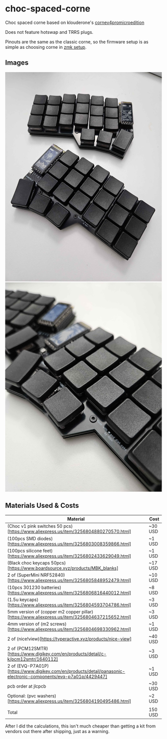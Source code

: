 # choc-spaced-corne
Choc spaced corne based on klouderone's [cornev4promicroedition](https://github.com/klouderone/cornev4promicroedition)

Does not feature hotswap and TRRS plugs.

Pinouts are the same as the classic corne, so the firmware setup is as simple as choosing corne in [zmk setup](https://zmk.dev/docs/user-setup).

## Images
![image](./images/corne-image-1.jpg)
![image](./images/corne-image-2.jpg)

## Materials Used & Costs
| Material                                                                                                         | Cost    |
|------------------------------------------------------------------------------------------------------------------|---------|
| (Choc v1 pink switches 50 pcs)[https://www.aliexpress.us/item/3256804880270570.html]                             | ~30 USD |
| (100pcs SMD diodes)[https://www.aliexpress.us/item/3256803008359866.html]                                        | ~1 USD  |
| (100pcs silicone feet)[https://www.aliexpress.us/item/3256802433629049.html]                                     | ~1 USD  |
| (Black choc keycaps 50pcs)[https://www.boardsource.xyz/products/MBK_blanks]                                      | ~17 USD |
| 2 of (SuperMini NRF52840)[https://www.aliexpress.us/item/3256805848952479.html]                                  | ~10 USD |
| (10pcs 301230 batteries)[https://www.aliexpress.us/item/3256806816440012.html]                                   | ~8 USD  |
| (1.5u keycaps)[https://www.aliexpress.us/item/3256804593704786.html]                                             | ~3 USD  |
| 5mm version of (copper m2 copper pillar)[https://www.aliexpress.us/item/3256804637215652.html]                   | ~3 USD  |
| 4mm version of (m2 screws)[https://www.aliexpress.us/item/3256804698330962.html]                                 | ~1 USD  |
| 2 of (nice!view)[https://typeractive.xyz/products/nice-view]                                                     | ~40 USD |
| 2 of (PCM12SMTR)[https://www.digikey.com/en/products/detail/c-k/pcm12smtr/1640112]                               | ~3 USD  |
| 2 of (EVQ-P7A01P)[https://www.digikey.com/en/products/detail/panasonic-electronic-components/evq-p7a01p/4429447] | ~1 USD  |
| pcb order at jlcpcb                                                                                              | ~30 USD |
| Optional: (pvc washers)[https://www.aliexpress.us/item/3256804190495486.html]                                    | ~2 USD  |
|                                                                                                                  |         |
| Total                                                                                                            | 150 USD |

After I did the calculations, this isn't much cheaper than getting a kit from vendors out there after shipping, just as a warning.
